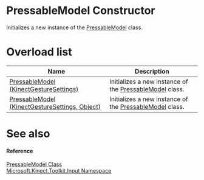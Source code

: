 PressableModel Constructor  
==========================  

Initializes a new instance of the [PressableModel](../PressableModel_Class.md) class. <span id="overloadsSection"></span>

Overload list  
=============  

| Name                                                                                          | Description                                                                           |
|-----------------------------------------------------------------------------------------------|---------------------------------------------------------------------------------------|
| [PressableModel (KinectGestureSettings)](Constructor/PressableModel_Constructor_0.md)         | Initializes a new instance of the [PressableModel](../PressableModel_Class.md) class. |
| [PressableModel (KinectGestureSettings, Object)](Constructor/PressableModel_Constructor_0.md) | Initializes a new instance of the [PressableModel](../PressableModel_Class.md) class. |

<span id="ID4EO"></span>

See also  
========  

<span id="ID4EQ"></span>
#### Reference  

[PressableModel Class](../PressableModel_Class.md)  
 [Microsoft.Kinect.Toolkit.Input Namespace](../../Kinect.Toolkit.Input.md)  



<!--Please do not edit the data in the comment block below.-->
<!--
TOCTitle : PressableModel Constructor
RLTitle : PressableModel Constructor
KeywordK : PressableModel class, constructor
KeywordK : PressableModel.PressableModel constructor
KeywordF : Microsoft.Kinect.Toolkit.Input.PressableModel.#ctor
KeywordF : Microsoft.Kinect.Toolkit.Input.PressableModel.PressableModel
KeywordF : Microsoft.Kinect.Toolkit.Input.PressableModel.New
KeywordF : Microsoft.Kinect.Toolkit.Input.PressableModel.#ctor
KeywordF : PressableModel.PressableModel
KeywordF : PressableModel.New
KeywordA : Overload:Microsoft.Kinect.Toolkit.Input.PressableModel.#ctor
AssetID : Overload:Microsoft.Kinect.Toolkit.Input.PressableModel.#ctor
Locale : en-us
CommunityContent : 1
APIType : Managed
APILocation : 
APIName : Microsoft.Kinect.Toolkit.Input.PressableModel
TargetOS : Windows
TopicType : kbSyntax
DocSet : K4Wv2
ProjType : K4Wv2Proj
Technology : Kinect for Windows
Product : Kinect for Windows SDK v2
productversion : 20
-->
